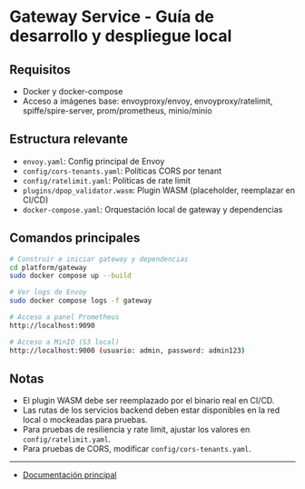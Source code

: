 # Gateway Service - Guía de desarrollo y despliegue local

## Requisitos
- Docker y docker-compose
- Acceso a imágenes base: envoyproxy/envoy, envoyproxy/ratelimit, spiffe/spire-server, prom/prometheus, minio/minio

## Estructura relevante
- `envoy.yaml`: Config principal de Envoy
- `config/cors-tenants.yaml`: Políticas CORS por tenant
- `config/ratelimit.yaml`: Políticas de rate limit
- `plugins/dpop_validator.wasm`: Plugin WASM (placeholder, reemplazar en CI/CD)
- `docker-compose.yaml`: Orquestación local de gateway y dependencias

## Comandos principales

```sh
# Construir e iniciar gateway y dependencias
cd platform/gateway
sudo docker compose up --build

# Ver logs de Envoy
sudo docker compose logs -f gateway

# Acceso a panel Prometheus
http://localhost:9090

# Acceso a MinIO (S3 local)
http://localhost:9000 (usuario: admin, password: admin123)
```

## Notas
- El plugin WASM debe ser reemplazado por el binario real en CI/CD.
- Las rutas de los servicios backend deben estar disponibles en la red local o mockeadas para pruebas.
- Para pruebas de resiliencia y rate limit, ajustar los valores en `config/ratelimit.yaml`.
- Para pruebas de CORS, modificar `config/cors-tenants.yaml`.

---

- [Documentación principal](README.md)
